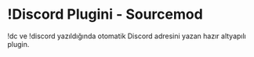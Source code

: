 # !Discord Plugini - Sourcemod
!dc ve !discord yazıldığında otomatik Discord adresini yazan hazır altyapılı plugin.
